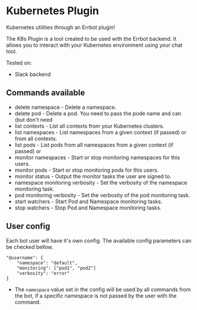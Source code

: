 # Kubernetes Plugin
Kubernetes utilities through an Errbot plugin!

The K8s Plugin is a tool created to be used with the Errbot backend. It allows
you to interact with your Kubernetes environment using your chat tool.

Tested on:
* Slack backend


## Commands available
* delete namespace - Delete a namespace.
* delete pod - Delete a pod. You need to pass the pode name and can (but don't need
* list contexts - List all contexts from your Kubernetes clusters.
* list namespaces - List namespaces from a given context (if passed) or from all contexts.
* list pods - List pods from all namespaces from a given context (if passed) or
* monitor namespaces - Start or stop monitoring namespaces for this users.
* monitor pods - Start or stop monitoring pods for this users.
* monitor status - Output the monitor tasks the user are signed to.
* namespace monitoring verbosity - Set the verbosity of the namespace monitoring task.
* pod monitoring verbosity - Set the verbosity of the pod monitoring task.
* start watchers - Start Pod and Namespace monitoring tasks.
* stop watchers - Stop Pod and Namespace monitoring tasks.

## User config

Each bot user will have it's own config. The available config parameters can be
checked bellow.

```
"@username": {
    "namespace": "default",
    "monitoring": ["pod1", "pod2"]
    "verbosity": "error"
}
```

* The `namespace` value set in the config will be used by all commands from the
 bot, if a specific namespace is not passed by the user with the command.
